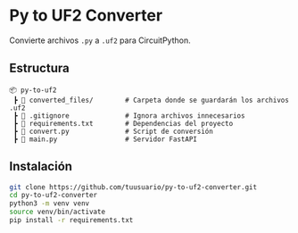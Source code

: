 # Py to UF2 Converter

Convierte archivos `.py` a `.uf2` para CircuitPython.

## Estructura

```
📦 py-to-uf2  
 ┣ 📂 converted_files/        # Carpeta donde se guardarán los archivos .uf2  
 ┣ 📜 .gitignore              # Ignora archivos innecesarios  
 ┣ 📜 requirements.txt        # Dependencias del proyecto  
 ┣ 📜 convert.py              # Script de conversión  
 ┣ 📜 main.py                 # Servidor FastAPI  
```

## Instalación

```bash
git clone https://github.com/tuusuario/py-to-uf2-converter.git
cd py-to-uf2-converter
python3 -m venv venv
source venv/bin/activate
pip install -r requirements.txt
```
